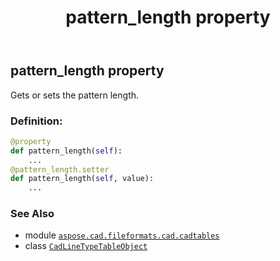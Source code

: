 ﻿---
title: pattern_length property
second_title: Aspose.CAD for Python via .NET API References
description: 
type: docs
weight: 220
url: /aspose.cad.fileformats.cad.cadtables/cadlinetypetableobject/pattern_length/
is_root: false
---

## pattern_length property


Gets or sets the pattern length.
### Definition:
```python
@property
def pattern_length(self):
    ...
@pattern_length.setter
def pattern_length(self, value):
    ...
```

### See Also
* module [`aspose.cad.fileformats.cad.cadtables`](../../)
* class [`CadLineTypeTableObject`](/cad/python-net/aspose.cad.fileformats.cad.cadtables/cadlinetypetableobject)
